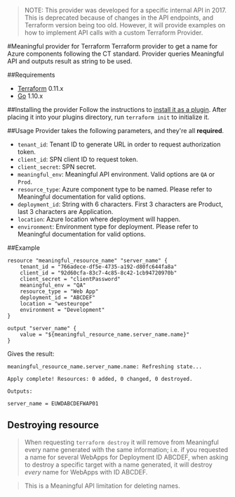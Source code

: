 > NOTE: This provider was developed for a specific internal API in 2017. This is deprecated because of changes in the API endpoints, and Terraform version being too old. However, it will provide examples on how to implement API calls with a custom Terraform Provider.

#Meaningful provider for Terraform
Terraform provider to get a name for Azure components following the CT standard. Provider queries Meaningful API and outputs result as string to be used.

##Requirements
* [Terraform](https://www.terraform.io/downloads.html) 0.11.x
* [Go](https://golang.org/doc/install) 1.10.x

##Installing the provider
Follow the instructions to [install it as a plugin](https://www.terraform.io/docs/plugins/basics.html#installing-a-plugin). After placing it into your plugins directory, run `terraform init` to initialize it.

##Usage
Provider takes the following parameters, and they're all **required**.

* `tenant_id`: Tenant ID to generate URL in order to request authorization token.
* `client_id`: SPN client ID to request token.
* `client_secret`: SPN secret.
* `meaningful_env`: Meaningful API environment. Valid options are `QA` or `Prod`.
* `resource_type`: Azure component type to be named. Please refer to Meaningful documentation for valid options.
* `deployment_id`: String with 6 characters. First 3 characters are Product, last 3 characters are Application.
* `location`: Azure location where deployment will happen.
* `environment`: Environment type for deployment. Please refer to Meaningful documentation for valid options.


##Example

```
resource "meaningful_resource_name" "server_name" {
    tenant_id = "766adece-df5e-4735-a192-d80fc644fa8a"
    client_id = "92d60cfa-83c7-4c85-8c42-1cb94720970b"
    client_secret = "clientPassword"
    meaningful_env = "QA"
    resource_type = "Web App"
    deployment_id = "ABCDEF"
    location = "westeurope"
    environment = "Development"
}

output "server_name" {
    value = "${meaningful_resource_name.server_name.name}"
}
```

Gives the result:
```
meaningful_resource_name.server_name.name: Refreshing state...

Apply complete! Resources: 0 added, 0 changed, 0 destroyed.

Outputs:

server_name = EUWDABCDEFWAP01
```

## Destroying resource
> When requesting `terraform destroy` it will remove from Meaningful every name generated with the same information; i.e. if you requested a name for several WebApps for Deployment ID ABCDEF, when asking to destroy a specific target with a name generated, it will destroy *every* name for WebApps with ID ABCDEF.

> This is a Meaningful API limitation for deleting names.